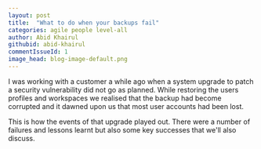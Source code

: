 ```yaml
---
layout: post
title:  "What to do when your backups fail"
categories: agile people level-all
author: Abid Khairul
githubid: abid-khairul
commentIssueId: 1
image_head: blog-image-default.png
---
```


I was working with a customer a while ago when a system upgrade to patch a security vulnerability did not go as planned. While restoring the users profiles and workspaces we realised that the backup had become corrupted and it dawned upon us that most user accounts had been lost.

This is how the events of that upgrade played out. There were a number of failures and lessons learnt but also some key successes that we'll also discuss.

